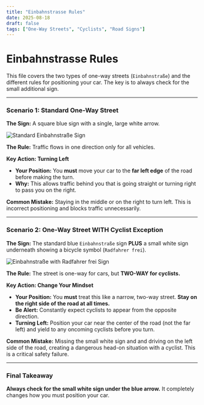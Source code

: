 ```yaml
---
title: "Einbahnstrasse Rules"
date: 2025-08-18
draft: false
tags: ["One-Way Streets", "Cyclists", "Road Signs"]
---
```


# Einbahnstrasse Rules

This file covers the two types of one-way streets (`Einbahnstraße`) and the different rules for positioning your car. The key is to always check for the small additional sign.

---

### Scenario 1: Standard One-Way Street

**The Sign:** A square blue sign with a single, large white arrow.

![Standard Einbahnstraße Sign](https://placehold.co/150x150/3498db/ffffff?text=Einbahn-%0Astra%C3%9Fe)

**The Rule:** Traffic flows in one direction only for all vehicles.

**Key Action: Turning Left**
- **Your Position:** You **must** move your car to the **far left edge** of the road before making the turn.
- **Why:** This allows traffic behind you that is going straight or turning right to pass you on the right.

**Common Mistake:** Staying in the middle or on the right to turn left. This is incorrect positioning and blocks traffic unnecessarily.

---

### Scenario 2: One-Way Street WITH Cyclist Exception

**The Sign:** The standard blue `Einbahnstraße` sign **PLUS** a small white sign underneath showing a bicycle symbol (`Radfahrer frei`).

![Einbahnstraße with Radfahrer frei Sign](https://placehold.co/250x150/3498db/ffffff?text=Einbahnstra%C3%9Fe%0A%2B%0ARadfahrer%20frei)

**The Rule:** The street is one-way for cars, but **TWO-WAY for cyclists.**

**Key Action: Change Your Mindset**
- **Your Position:** You **must** treat this like a narrow, two-way street. **Stay on the right side of the road at all times.**
- **Be Alert:** Constantly expect cyclists to appear from the opposite direction.
- **Turning Left:** Position your car near the center of the road (not the far left) and yield to any oncoming cyclists before you turn.

**Common Mistake:** Missing the small white sign and and driving on the left side of the road, creating a dangerous head-on situation with a cyclist. This is a critical safety failure.

---

### Final Takeaway

**Always check for the small white sign under the blue arrow.** It completely changes how you must position your car.

